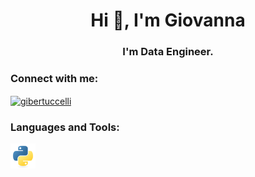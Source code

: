 <h1 align="center">Hi 👋, I'm Giovanna</h1>
<h3 align="center">I'm Data Engineer.</h3>

<h3 align="left">Connect with me:</h3>
<p align="left">
<a href="https://linkedin.com/in/gibertuccelli" target="blank"><img align="center" src="https://raw.githubusercontent.com/rahuldkjain/github-profile-readme-generator/master/src/images/icons/Social/linked-in-alt.svg" alt="gibertuccelli" height="30" width="40" /></a>
</p>

<h3 align="left">Languages and Tools:</h3>
<p align="left"> <a href="https://www.python.org" target="_blank" rel="noreferrer"> <img src="https://raw.githubusercontent.com/devicons/devicon/master/icons/python/python-original.svg" alt="python" width="40" height="40"/> </a> </p>

